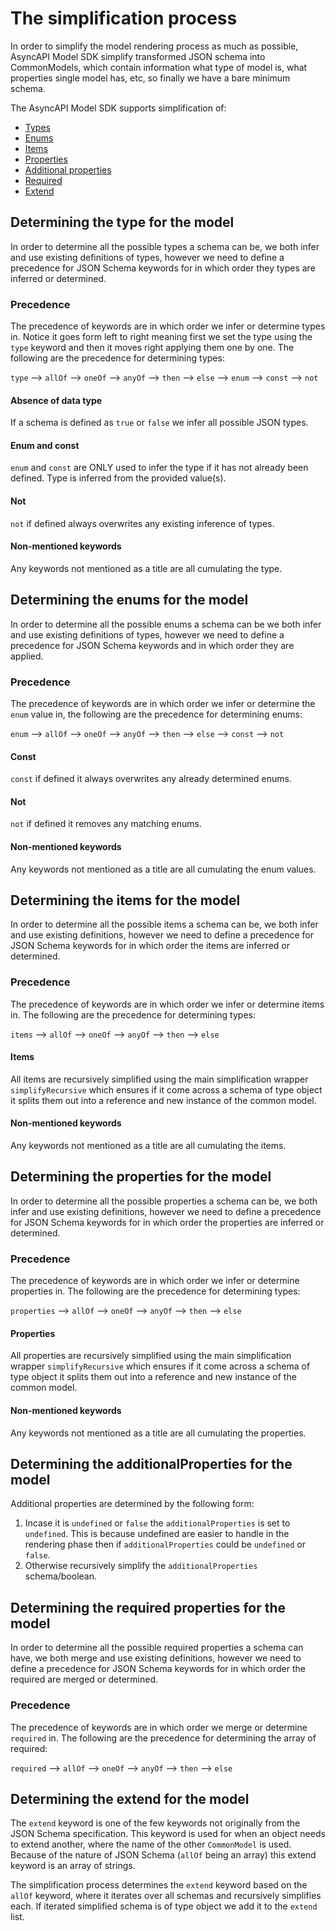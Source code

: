# The simplification process

In order to simplify the model rendering process as much as possible, AsyncAPI Model SDK simplify transformed JSON schema into CommonModels, which contain information what type of model is, what properties single model has, etc, so finally we have a bare minimum schema.

The AsyncAPI Model SDK supports simplification of:

- [Types](#determining-the-type-for-the-model)
- [Enums](#determining-the-enums-for–the-model)
- [Items](#determining-the-items-for-the-model)
- [Properties](#determining-the-properties-for-the-model)
- [Additional properties](#determining-the-additionalProperties-for-the-model)
- [Required](#determining-the-required-properties-for-the-model)
- [Extend](#determining-the-extend-for-the-model)

## Determining the type for the model

In order to determine all the possible types a schema can be, we both infer and use existing definitions of types, however we need to define a precedence for JSON Schema keywords for in which order they types are inferred or determined.

### Precedence

The precedence of keywords are in which order we infer or determine types in. Notice it goes form left to right meaning first we set the type using the `type` keyword and then it moves right applying them one by one. The following are the precedence for determining types:

`type` --> `allOf` --> `oneOf` --> `anyOf` --> `then` --> `else` --> `enum` --> `const` --> `not`

#### Absence of data type

If a schema is defined as `true` or `false` we infer all possible JSON types.

#### Enum and const

`enum` and `const` are ONLY used to infer the type if it has not already been defined. Type is inferred from the provided value(s).

#### Not

`not` if defined always overwrites any existing inference of types.

#### Non-mentioned keywords

Any keywords not mentioned as a title are all cumulating the type.

## Determining the enums for the model

In order to determine all the possible enums a schema can be we both infer and use existing definitions of types, however we need to define a precedence for JSON Schema keywords and in which order they are applied.

### Precedence

The precedence of keywords are in which order we infer or determine the `enum` value in, the following are the precedence for determining enums:

`enum` --> `allOf` --> `oneOf` --> `anyOf` --> `then` --> `else` --> `const` --> `not`

#### Const

`const` if defined it always overwrites any already determined enums.

#### Not

`not` if defined it removes any matching enums.

#### Non-mentioned keywords

Any keywords not mentioned as a title are all cumulating the enum values.

## Determining the items for the model

In order to determine all the possible items a schema can be, we both infer and use existing definitions, however we need to define a precedence for JSON Schema keywords for in which order the items are inferred or determined.

### Precedence

The precedence of keywords are in which order we infer or determine items in. The following are the precedence for determining types:

`items` --> `allOf` --> `oneOf` --> `anyOf` --> `then` --> `else`

#### Items

All items are recursively simplified using the main simplification wrapper `simplifyRecursive` which ensures if it come across a schema of type object it splits them out into a reference and new instance of the common model.

#### Non-mentioned keywords

Any keywords not mentioned as a title are all cumulating the items.

## Determining the properties for the model

In order to determine all the possible properties a schema can be, we both infer and use existing definitions, however we need to define a precedence for JSON Schema keywords for in which order the properties are inferred or determined.

### Precedence

The precedence of keywords are in which order we infer or determine properties in. The following are the precedence for determining types:

`properties` --> `allOf` --> `oneOf` --> `anyOf` --> `then` --> `else`

#### Properties

All properties are recursively simplified using the main simplification wrapper `simplifyRecursive` which ensures if it come across a schema of type object it splits them out into a reference and new instance of the common model.

#### Non-mentioned keywords

Any keywords not mentioned as a title are all cumulating the properties.

## Determining the additionalProperties for the model

Additional properties are determined by the following form:

1. Incase it is `undefined` or `false` the `additionalProperties` is set to `undefined`. This is because undefined are easier to handle in the rendering phase then if `additionalProperties` could be `undefined` or `false`. 
2. Otherwise recursively simplify the `additionalProperties` schema/boolean.

## Determining the required properties for the model

In order to determine all the possible required properties a schema can have, we both merge and use existing definitions, however we need to define a precedence for JSON Schema keywords for in which order the required are merged or determined.

### Precedence

The precedence of keywords are in which order we merge or determine `required` in. The following are the precedence for determining the array of required:

`required` --> `allOf` --> `oneOf` --> `anyOf` --> `then` --> `else`

## Determining the extend for the model

The `extend` keyword is one of the few keywords not originally from the JSON Schema specification. This keyword is used for when an object needs to extend another, where the name of the other `CommonModel` is used. Because of the nature of JSON Schema (`allOf` being an array) this extend keyword is an array of strings.

The simplification process determines the `extend` keyword based on the `allOf` keyword, where it iterates over all schemas and recursively simplifies each. If iterated simplified schema is of type object we add it to the `extend` list.

